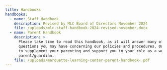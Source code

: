 ```yaml
---
title: Handbooks
handbooks:
  - name: Staff Handbook
    description: Revised by MLC Board of Directors November 2024
    file: /uploads/mlc-staff-handbook-2024-revised-november.docx
  - name: Parent Handbook
    description: >
      Please take time to read this handbook, as it will answer many of the
      questions you may have concerning our policies and procedures. Our goal is
      to supplement your parenting and support you in your role as a working
      parent/guardian.
    file: /uploads/marquette-learning-center-parent-handbook-.pdf
---
```

